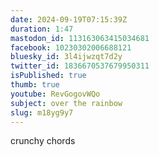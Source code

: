 ```yaml
---
date: 2024-09-19T07:15:39Z
duration: 1:47
mastodon_id: 113163063415034681
facebook: 10230302006688121
bluesky_id: 3l4ijwzqt7d2y
twitter_id: 1836670537679950311
isPublished: true
thumb: true
youtube: RevGogovWQo
subject: over the rainbow
slug: m18yg9y7
---
```

crunchy chords
